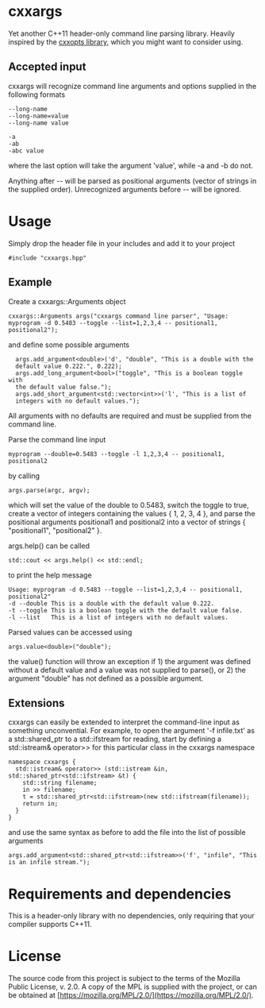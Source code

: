 # cxxargs
Yet another C++11 header-only command line parsing library. Heavily
inspired by the [cxxopts
library](https://github.com/jarro2783/cxxopts), which you might want
to consider using.

## Accepted input
cxxargs will recognize command line arguments and options supplied in
the following formats
```
--long-name
--long-name=value
--long-name value

-a
-ab
-abc value
```
where the last option will take the argument 'value', while -a and -b
do not.

Anything after -- will be parsed as positional arguments (vector of
strings in the supplied order). Unrecognized arguments before -- will
be ignored.

# Usage
Simply drop the header file in your includes and add it to your project
```
#include "cxxargs.hpp"
```
## Example
Create a cxxargs::Arguments object
```
cxxargs::Arguments args("cxxargs command line parser", "Usage:
myprogram -d 0.5483 --toggle --list=1,2,3,4 -- positional1, positional2");
```
and define some possible arguments
```
  args.add_argument<double>('d', "double", "This is a double with the
  default value 0.222.", 0.222);
  args.add_long_argument<bool>("toggle", "This is a boolean toggle with
  the default value false.");
  args.add_short_argument<std::vector<int>>('l', "This is a list of
  integers with no default values.");
```
All arguments with no defaults are required and must be supplied from the command line.

Parse the command line input
```
myprogram --double=0.5483 --toggle -l 1,2,3,4 -- positional1, positional2
```
by calling
```
args.parse(argc, argv);
```
which will set the value of the double to 0.5483, switch the toggle to
true, create a vector of integers containing the values { 1, 2, 3,
4 }, and parse the positional arguments positional1 and positional2
into a vector of strings { "positional1", "positional2" }.

args.help() can be called
```
std::cout << args.help() << std::endl;
```
to print the help message
```
Usage: myprogram -d 0.5483 --toggle --list=1,2,3,4 -- positional1, positional2"
-d --double	This is a double with the default value 0.222.
-t --toggle	This is a boolean toggle with the default value false.
-l --list	This is a list of integers with no default values.
```

Parsed values can be accessed using
```
args.value<double>("double");
```
the value() function will throw an exception if 1) the argument was
defined without a default value and a value was not supplied to
parse(), or 2) the argument "double" has not defined as a
possible argument.

## Extensions
cxxargs can easily be extended to interpret the command-line input as something
unconvential. For example, to open the argument '-f infile.txt' as a
std::shared_ptr to a std::ifstream for reading, start by defining a std::istream&
operator>> for this particular class in the cxxargs namespace
```
namespace cxxargs {
  std::istream& operator>> (std::istream &in, std::shared_ptr<std::ifstream> &t) {
    std::string filename;
    in >> filename;
    t = std::shared_ptr<std::ifstream>(new std::ifstream(filename));
    return in;
  }
}
```
and use the same syntax as before to add the file
into the list of possible arguments
```
args.add_argument<std::shared_ptr<std::ifstream>>('f', "infile", "This is an infile stream.");
```

# Requirements and dependencies
This is a header-only library with no dependencies, only requiring
that your compiler supports C++11.

# License
The source code from this project is subject to the terms of the
Mozilla Public License, v. 2.0. A copy of the MPL is supplied with the
project, or can be obtained at
[https://mozilla.org/MPL/2.0/](https://mozilla.org/MPL/2.0/).
